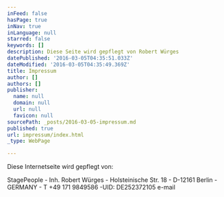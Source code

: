 ```yaml
---
inFeed: false
hasPage: true
inNav: true
inLanguage: null
starred: false
keywords: []
description: Diese Seite wird gepflegt von Robert Würges
datePublished: '2016-03-05T04:35:51.033Z'
dateModified: '2016-03-05T04:35:49.369Z'
title: Impressum
author: []
authors: []
publisher:
  name: null
  domain: null
  url: null
  favicon: null
sourcePath: _posts/2016-03-05-impressum.md
published: true
url: impressum/index.html
_type: WebPage

---
```

Diese Internetseite wird gepflegt von:

StagePeople - Inh. Robert Würges - Holsteinische Str. 18 - D-12161 Berlin -GERMANY - T +49 171 9849586 -UID: DE252372105
e-mail